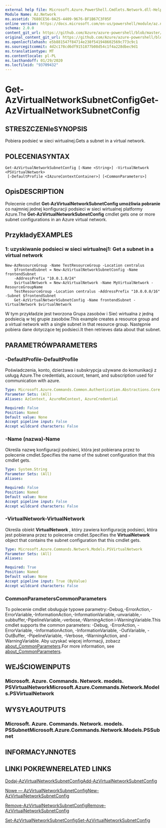 ```yaml
---
external help file: Microsoft.Azure.PowerShell.Cmdlets.Network.dll-Help.xml
Module Name: Az.Network
ms.assetid: 7688CE56-0A25-4409-9676-BF1B67C3F05F
online version: https://docs.microsoft.com/en-us/powershell/module/az.network/get-azvirtualnetworksubnetconfig
schema: 2.0.0
content_git_url: https://github.com/Azure/azure-powershell/blob/master/src/Network/Network/help/Get-AzVirtualNetworkSubnetConfig.md
original_content_git_url: https://github.com/Azure/azure-powershell/blob/master/src/Network/Network/help/Get-AzVirtualNetworkSubnetConfig.md
ms.openlocfilehash: e5b881547f84714e238f541948602569c773c9c1
ms.sourcegitcommit: 4d2c178cd6df9151877b08d54c1f4a228dbec9d1
ms.translationtype: MT
ms.contentlocale: pl-PL
ms.lasthandoff: 01/29/2020
ms.locfileid: "93709432"
---
```

# <span data-ttu-id="891bf-101">Get-AzVirtualNetworkSubnetConfig</span><span class="sxs-lookup"><span data-stu-id="891bf-101">Get-AzVirtualNetworkSubnetConfig</span></span>

## <span data-ttu-id="891bf-102">STRESZCZENIe</span><span class="sxs-lookup"><span data-stu-id="891bf-102">SYNOPSIS</span></span>
<span data-ttu-id="891bf-103">Pobiera podsieć w sieci wirtualnej.</span><span class="sxs-lookup"><span data-stu-id="891bf-103">Gets a subnet in a virtual network.</span></span>

## <span data-ttu-id="891bf-104">POLECENIA</span><span class="sxs-lookup"><span data-stu-id="891bf-104">SYNTAX</span></span>

```
Get-AzVirtualNetworkSubnetConfig [-Name <String>] -VirtualNetwork <PSVirtualNetwork>
 [-DefaultProfile <IAzureContextContainer>] [<CommonParameters>]
```

## <span data-ttu-id="891bf-105">Opis</span><span class="sxs-lookup"><span data-stu-id="891bf-105">DESCRIPTION</span></span>
<span data-ttu-id="891bf-106">Polecenie cmdlet **Get-AzVirtualNetworkSubnetConfig umożliwia pobranie** co najmniej jednej konfiguracji podsieci w sieci wirtualnej platformy Azure.</span><span class="sxs-lookup"><span data-stu-id="891bf-106">The **Get-AzVirtualNetworkSubnetConfig** cmdlet gets one or more subnet configurations in an Azure virtual network.</span></span>

## <span data-ttu-id="891bf-107">Przykłady</span><span class="sxs-lookup"><span data-stu-id="891bf-107">EXAMPLES</span></span>

### <span data-ttu-id="891bf-108">1: uzyskiwanie podsieci w sieci wirtualnej</span><span class="sxs-lookup"><span data-stu-id="891bf-108">1: Get a subnet in a virtual network</span></span>
```
New-AzResourceGroup -Name TestResourceGroup -Location centralus
    $frontendSubnet = New-AzVirtualNetworkSubnetConfig -Name frontendSubnet 
    -AddressPrefix "10.0.1.0/24"
    $virtualNetwork = New-AzVirtualNetwork -Name MyVirtualNetwork -ResourceGroupName 
    TestResourceGroup -Location centralus -AddressPrefix "10.0.0.0/16" -Subnet $frontendSubnet
    Get-AzVirtualNetworkSubnetConfig -Name frontendSubnet -VirtualNetwork $virtualNetwork
```

<span data-ttu-id="891bf-109">W tym przykładzie jest tworzona Grupa zasobów i Sieć wirtualna z jedną podsiecią w tej grupie zasobów.</span><span class="sxs-lookup"><span data-stu-id="891bf-109">This example creates a resource group and a virtual network with a single subnet in that resource group.</span></span> <span data-ttu-id="891bf-110">Następnie pobiera dane dotyczące tej podsieci.</span><span class="sxs-lookup"><span data-stu-id="891bf-110">It then retrieves data about that subnet.</span></span>

## <span data-ttu-id="891bf-111">PARAMETRÓW</span><span class="sxs-lookup"><span data-stu-id="891bf-111">PARAMETERS</span></span>

### <span data-ttu-id="891bf-112">-DefaultProfile</span><span class="sxs-lookup"><span data-stu-id="891bf-112">-DefaultProfile</span></span>
<span data-ttu-id="891bf-113">Poświadczenia, konto, dzierżawa i subskrypcja używane do komunikacji z usługą Azure.</span><span class="sxs-lookup"><span data-stu-id="891bf-113">The credentials, account, tenant, and subscription used for communication with azure.</span></span>

```yaml
Type: Microsoft.Azure.Commands.Common.Authentication.Abstractions.Core.IAzureContextContainer
Parameter Sets: (All)
Aliases: AzContext, AzureRmContext, AzureCredential

Required: False
Position: Named
Default value: None
Accept pipeline input: False
Accept wildcard characters: False
```

### <span data-ttu-id="891bf-114">-Name (nazwa)</span><span class="sxs-lookup"><span data-stu-id="891bf-114">-Name</span></span>
<span data-ttu-id="891bf-115">Określa nazwę konfiguracji podsieci, która jest pobierana przez to polecenie cmdlet.</span><span class="sxs-lookup"><span data-stu-id="891bf-115">Specifies the name of the subnet configuration that this cmdlet gets.</span></span>

```yaml
Type: System.String
Parameter Sets: (All)
Aliases:

Required: False
Position: Named
Default value: None
Accept pipeline input: False
Accept wildcard characters: False
```

### <span data-ttu-id="891bf-116">-VirtualNetwork</span><span class="sxs-lookup"><span data-stu-id="891bf-116">-VirtualNetwork</span></span>
<span data-ttu-id="891bf-117">Określa obiekt **VirtualNetwork** , który zawiera konfigurację podsieci, która jest pobierana przez to polecenie cmdlet.</span><span class="sxs-lookup"><span data-stu-id="891bf-117">Specifies the **VirtualNetwork** object that contains the subnet configuration that this cmdlet gets.</span></span>

```yaml
Type: Microsoft.Azure.Commands.Network.Models.PSVirtualNetwork
Parameter Sets: (All)
Aliases:

Required: True
Position: Named
Default value: None
Accept pipeline input: True (ByValue)
Accept wildcard characters: False
```

### <span data-ttu-id="891bf-118">CommonParameters</span><span class="sxs-lookup"><span data-stu-id="891bf-118">CommonParameters</span></span>
<span data-ttu-id="891bf-119">To polecenie cmdlet obsługuje typowe parametry:-Debug,-ErrorAction,-ErrorVariable,-InformationAction,-InformationVariable,-unvariable,-subbuffer,-PipelineVariable,-verbose,-WarningAction i-WarningVariable.</span><span class="sxs-lookup"><span data-stu-id="891bf-119">This cmdlet supports the common parameters: -Debug, -ErrorAction, -ErrorVariable, -InformationAction, -InformationVariable, -OutVariable, -OutBuffer, -PipelineVariable, -Verbose, -WarningAction, and -WarningVariable.</span></span> <span data-ttu-id="891bf-120">Aby uzyskać więcej informacji, zobacz [about_CommonParameters](https://go.microsoft.com/fwlink/?LinkID=113216).</span><span class="sxs-lookup"><span data-stu-id="891bf-120">For more information, see [about_CommonParameters](https://go.microsoft.com/fwlink/?LinkID=113216).</span></span>

## <span data-ttu-id="891bf-121">WEJŚCIOWE</span><span class="sxs-lookup"><span data-stu-id="891bf-121">INPUTS</span></span>

### <span data-ttu-id="891bf-122">Microsoft. Azure. Commands. Network. models. PSVirtualNetwork</span><span class="sxs-lookup"><span data-stu-id="891bf-122">Microsoft.Azure.Commands.Network.Models.PSVirtualNetwork</span></span>

## <span data-ttu-id="891bf-123">WYSYŁA</span><span class="sxs-lookup"><span data-stu-id="891bf-123">OUTPUTS</span></span>

### <span data-ttu-id="891bf-124">Microsoft. Azure. Commands. Network. models. PSSubnet</span><span class="sxs-lookup"><span data-stu-id="891bf-124">Microsoft.Azure.Commands.Network.Models.PSSubnet</span></span>

## <span data-ttu-id="891bf-125">INFORMACYJN</span><span class="sxs-lookup"><span data-stu-id="891bf-125">NOTES</span></span>

## <span data-ttu-id="891bf-126">LINKI POKREWNE</span><span class="sxs-lookup"><span data-stu-id="891bf-126">RELATED LINKS</span></span>

[<span data-ttu-id="891bf-127">Dodaj-AzVirtualNetworkSubnetConfig</span><span class="sxs-lookup"><span data-stu-id="891bf-127">Add-AzVirtualNetworkSubnetConfig</span></span>](./Add-AzVirtualNetworkSubnetConfig.md)

[<span data-ttu-id="891bf-128">Nowe — AzVirtualNetworkSubnetConfig</span><span class="sxs-lookup"><span data-stu-id="891bf-128">New-AzVirtualNetworkSubnetConfig</span></span>](./New-AzVirtualNetworkSubnetConfig.md)

[<span data-ttu-id="891bf-129">Remove-AzVirtualNetworkSubnetConfig</span><span class="sxs-lookup"><span data-stu-id="891bf-129">Remove-AzVirtualNetworkSubnetConfig</span></span>](./Remove-AzVirtualNetworkSubnetConfig.md)

[<span data-ttu-id="891bf-130">Set-AzVirtualNetworkSubnetConfig</span><span class="sxs-lookup"><span data-stu-id="891bf-130">Set-AzVirtualNetworkSubnetConfig</span></span>](./Set-AzVirtualNetworkSubnetConfig.md)


